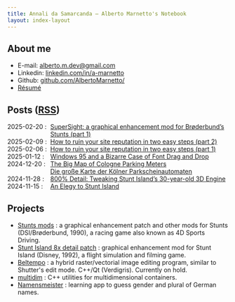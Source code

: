 ```yaml
---
title: Annali da Samarcanda – Alberto Marnetto's Notebook
layout: index-layout
---
```


## About me

* E-mail: [alberto.m.dev@gmail.com](mailto:alberto.m.dev@gmail.com)
* Linkedin: [linkedin.com/in/a-marnetto](https://linkedin.com/in/a-marnetto)
* Github: [github.com/AlbertoMarnetto/](https://github.com/AlbertoMarnetto/)
* [Résumé](/assets/index/cv-alberto-marnetto.pdf)

## Posts ([RSS](/assets/index/rss.xml))

<style type="text/css" rel="stylesheet">
html
{
       /* https://stackoverflow.com/a/64369323 */
       text-size-adjust: none;
       -webkit-text-size-adjust: none;
}
</style>

 <!--<span style="display: flex;"> <span style="flex: 0 0 7em;">2025-02-09 :</span> [Enhancing Brøderbund's Stunts for modern 386 systems (part 2)](/2025/02/15/broderbund-stunts-2.html) </span> -->
 <span style="display: flex;"> <span style="flex: 0 0 7em;">2025-02-20 :</span> [SuperSight: a graphical enhancement mod for Brøderbund’s Stunts (part 1)](/2025/02/20/broderbund-stunts-1.html) </span>
 <span style="display: flex;"> <span style="flex: 0 0 7em;">2025-02-09 :</span> [How to ruin your site reputation in two easy steps (part 2)](/2025/02/09/ruining-ranking-part-2.html) </span>
 <span style="display: flex;"> <span style="flex: 0 0 7em;">2025-02-06 :</span> [How to ruin your site reputation in two easy steps (part 1)](/2025/02/06/ruining-ranking-part-1.html) </span>
 <span style="display: flex;"> <span style="flex: 0 0 7em;">2025-01-12 :</span> [Windows 95 and a Bizarre Case of Font Drag and Drop](/2025/01/12/2025-01-12-windows-95-fonts.html) </span>
 <span style="display: flex;"> <span style="flex: 0 0 7em;">2024-12-20 :</span> [The Big Map of Cologne Parking Meters](/2024/12/20/cologne-parking-meters.html) </span>
 <span style="display: flex;"> <span style="flex: 0 0 7em; visibility: hidden;">2024-12-20 :</span> [Die große Karte der Kölner Parkscheinautomaten](/2024/12/20/cologne-parking-meters) </span>
 <span style="display: flex;"> <span style="flex: 0 0 7em;">2024-11-28 :</span> [800% Detail: Tweaking Stunt Island’s 30-year-old 3D Engine](/2024/11/20/tweaking-stunt-island.html) </span>
 <span style="display: flex;"> <span style="flex: 0 0 7em;">2024-11-15 :</span> [An Elegy to Stunt Island](/2024/11/15/stunt-island-elegy.html) </span>

## Projects

* [Stunts mods](/projects/stunts.html) : a graphical enhancement patch and other mods for Stunts (DSI/Brøderbund, 1990), a racing game also known as 4D Sports Driving.
* [Stunt Island 8x detail patch](/2024/11/20/tweaking-stunt-island.html#download) : graphical enhancement mod for Stunt Island (Disney, 1992), a flight simulation and filming game.
* [Beltempo](https://github.com/AlbertoMarnetto/beltempo) :  a hybrid raster/vectorial image editing program, similar to Shutter's edit mode. C++/Qt (Verdigris). Currently on hold.
* [multidim](https://github.com/AlbertoMarnetto/multidim) :  C++ utilities for multidimensional containers.
* [Namensmeister](https://play.google.com/store/apps/details?id=marnetto.namensmeister) : learning app to guess gender and plural of German names.
